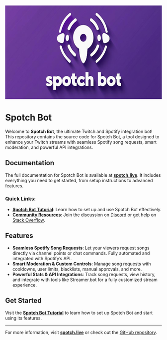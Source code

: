 <p align="center">
  <img height="300" src="./docs/static/img/logo-fullcolor-banner.png">
</p>

# Spotch Bot

Welcome to **Spotch Bot**, the ultimate Twitch and Spotify integration bot! This repository contains the source code for Spotch Bot, a tool designed to enhance your Twitch streams with seamless Spotify song requests, smart moderation, and powerful API integrations.

## Documentation

The full documentation for Spotch Bot is available at **[spotch.live](https://spotch.live)**. It includes everything you need to get started, from setup instructions to advanced features.

### Quick Links:
- **[Spotch Bot Tutorial](https://spotch.live/docs/intro)**: Learn how to set up and use Spotch Bot effectively.
- **[Community Resources](https://spotch.live)**: Join the discussion on [Discord](https://discord.gg/Wcmsx7yju8) or get help on [Stack Overflow](https://stackoverflow.com/questions/tagged/spotchbot).

## Features

- **Seamless Spotify Song Requests**: Let your viewers request songs directly via channel points or chat commands. Fully automated and integrated with Spotify’s API.
- **Smart Moderation & Custom Controls**: Manage song requests with cooldowns, user limits, blacklists, manual approvals, and more.
- **Powerful Stats & API Integrations**: Track song requests, view history, and integrate with tools like Streamer.bot for a fully customized stream experience.

## Get Started

Visit the **[Spotch Bot Tutorial](https://spotch.live/docs/intro)** to learn how to set up Spotch Bot and start using its features.

---

For more information, visit **[spotch.live](https://spotch.live)** or check out the [GitHub repository](https://github.com/lvl13mage/spotch-bot).
